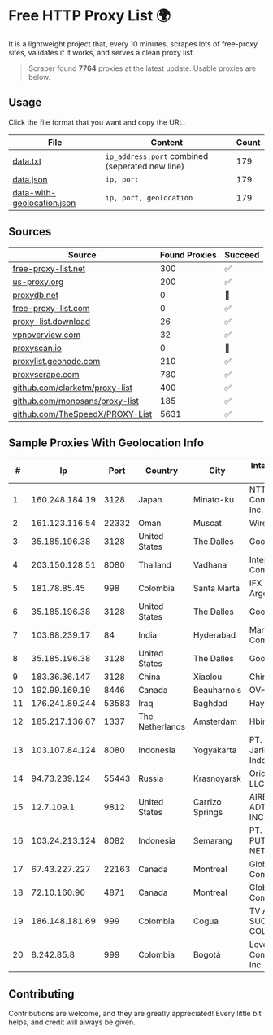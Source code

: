 
# Free HTTP Proxy List 🌍

It is a lightweight project that, every 10 minutes, scrapes lots of free-proxy sites, validates if it works, and serves a clean proxy list.


> Scraper found **7764** proxies at the latest update. Usable proxies are below.

## Usage

Click the file format that you want and copy the URL.


|File|Content|Count|
|----|-------|-----|
|[data.txt](https://raw.githubusercontent.com/themiralay/Proxy-List-World/master/data.txt)|`ip_address:port` combined (seperated new line)|179|
|[data.json](https://raw.githubusercontent.com/themiralay/Proxy-List-World/master/data.json)|`ip, port`|179|
|[data-with-geolocation.json](https://raw.githubusercontent.com/themiralay/Proxy-List-World/master/data-with-geolocation.json)|`ip, port, geolocation`|179|

## Sources

|Source|Found Proxies|Succeed|
|------|-------------|-------|
|[free-proxy-list.net](https://free-proxy-list.net)|300|✅|
|[us-proxy.org](https://www.us-proxy.org)|200|✅|
|[proxydb.net](http://proxydb.net)|0|🚫|
|[free-proxy-list.com](https://free-proxy-list.com/?page=&port=&type%5B%5D=http&type%5B%5D=https&up_time=0&search=Search)|0|✅|
|[proxy-list.download](https://www.proxy-list.download/HTTP)|26|✅|
|[vpnoverview.com](https://vpnoverview.com/privacy/anonymous-browsing/free-proxy-servers)|32|✅|
|[proxyscan.io](https://www.proxyscan.io)|0|🚫|
|[proxylist.geonode.com](https://proxylist.geonode.com/api/proxy-list?limit=300&page=1&sort_by=lastChecked&sort_type=desc&protocols=http,https)|210|✅|
|[proxyscrape.com](https://api.proxyscrape.com/v2/?request=displayproxies&protocol=http&timeout=10000&country=all&ssl=all&anonymity=all)|780|✅|
|[github.com/clarketm/proxy-list](https://raw.githubusercontent.com/clarketm/proxy-list/master/proxy-list-raw.txt)|400|✅|
|[github.com/monosans/proxy-list](https://raw.githubusercontent.com/monosans/proxy-list/main/proxies/http.txt)|185|✅|
|[github.com/TheSpeedX/PROXY-List](https://raw.githubusercontent.com/TheSpeedX/PROXY-List/master/http.txt)|5631|✅|


## Sample Proxies With Geolocation Info

|#|Ip|Port|Country|City|Internet Service Provider|
|-|--|----|-------|----|-------------------------|
|1|160.248.184.19|3128|Japan|Minato-ku|NTT PC Communications, Inc.|
|2|161.123.116.54|22332|Oman|Muscat|Wirels Connect|
|3|35.185.196.38|3128|United States|The Dalles|Google LLC|
|4|203.150.128.51|8080|Thailand|Vadhana|Internet Thailand Company Ltd|
|5|181.78.85.45|998|Colombia|Santa Marta|IFX Networks Argentina S.R.L|
|6|35.185.196.38|3128|United States|The Dalles|Google LLC|
|7|103.88.239.17|84|India|Hyderabad|Mana Communications|
|8|35.185.196.38|3128|United States|The Dalles|Google LLC|
|9|183.36.36.147|3128|China|Xiaolou|Chinanet|
|10|192.99.169.19|8446|Canada|Beauharnois|OVH SAS|
|11|176.241.89.244|53583|Iraq|Baghdad|Hayat ISP|
|12|185.217.136.67|1337|The Netherlands|Amsterdam|Hbing Limited|
|13|103.107.84.124|8080|Indonesia|Yogyakarta|PT. Media Jaringan Indonesia|
|14|94.73.239.124|55443|Russia|Krasnoyarsk|Orion Telecom LLC|
|15|12.7.109.1|9812|United States|Carrizo Springs|AIRESPRING-ADT SYSTEMS, INC.|
|16|103.24.213.124|8082|Indonesia|Semarang|PT. ADAU PUTRA NETWORK|
|17|67.43.227.227|22163|Canada|Montreal|GloboTech Communications|
|18|72.10.160.90|4871|Canada|Montreal|GloboTech Communications|
|19|186.148.181.69|999|Colombia|Cogua|TV AZTECA SUCURSAL COLOMBIA|
|20|8.242.85.8|999|Colombia|Bogotá|Level 3 Communications, Inc.|



## Contributing

Contributions are welcome, and they are greatly appreciated! Every
little bit helps, and credit will always be given.

